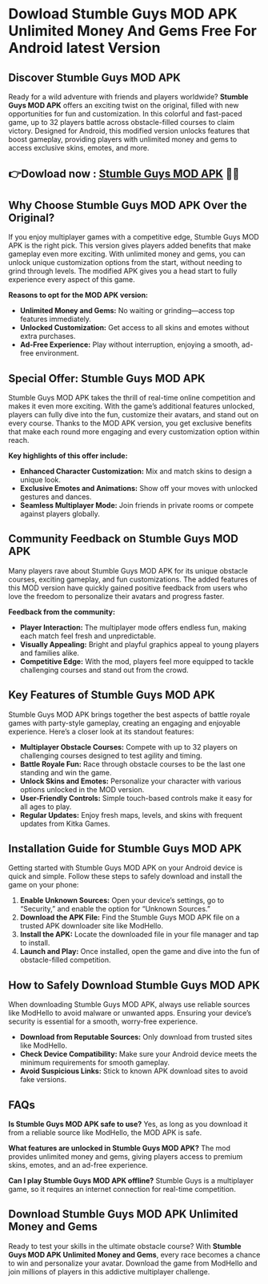 # Dowload Stumble Guys MOD APK Unlimited Money And Gems Free For Android latest Version

## Discover Stumble Guys MOD APK

Ready for a wild adventure with friends and players worldwide? **Stumble Guys MOD APK** offers an exciting twist on the original, filled with new opportunities for fun and customization. In this colorful and fast-paced game, up to 32 players battle across obstacle-filled courses to claim victory. Designed for Android, this modified version unlocks features that boost gameplay, providing players with unlimited money and gems to access exclusive skins, emotes, and more.


## 👉Dowload now : [Stumble Guys MOD APK](https://modhello.com/stumble-guys/) 👌🏻

## Why Choose Stumble Guys MOD APK Over the Original?

If you enjoy multiplayer games with a competitive edge, Stumble Guys MOD APK is the right pick. This version gives players added benefits that make gameplay even more exciting. With unlimited money and gems, you can unlock unique customization options from the start, without needing to grind through levels. The modified APK gives you a head start to fully experience every aspect of this game.

**Reasons to opt for the MOD APK version:**
- **Unlimited Money and Gems:** No waiting or grinding—access top features immediately.
- **Unlocked Customization:** Get access to all skins and emotes without extra purchases.
- **Ad-Free Experience:** Play without interruption, enjoying a smooth, ad-free environment.

## Special Offer: Stumble Guys MOD APK

Stumble Guys MOD APK takes the thrill of real-time online competition and makes it even more exciting. With the game’s additional features unlocked, players can fully dive into the fun, customize their avatars, and stand out on every course. Thanks to the MOD APK version, you get exclusive benefits that make each round more engaging and every customization option within reach.

**Key highlights of this offer include:**
- **Enhanced Character Customization:** Mix and match skins to design a unique look.
- **Exclusive Emotes and Animations:** Show off your moves with unlocked gestures and dances.
- **Seamless Multiplayer Mode:** Join friends in private rooms or compete against players globally.

## Community Feedback on Stumble Guys MOD APK

Many players rave about Stumble Guys MOD APK for its unique obstacle courses, exciting gameplay, and fun customizations. The added features of this MOD version have quickly gained positive feedback from users who love the freedom to personalize their avatars and progress faster.

**Feedback from the community:**
- **Player Interaction:** The multiplayer mode offers endless fun, making each match feel fresh and unpredictable.
- **Visually Appealing:** Bright and playful graphics appeal to young players and families alike.
- **Competitive Edge:** With the mod, players feel more equipped to tackle challenging courses and stand out from the crowd.

## Key Features of Stumble Guys MOD APK

Stumble Guys MOD APK brings together the best aspects of battle royale games with party-style gameplay, creating an engaging and enjoyable experience. Here’s a closer look at its standout features:

- **Multiplayer Obstacle Courses:** Compete with up to 32 players on challenging courses designed to test agility and timing.
- **Battle Royale Fun:** Race through obstacle courses to be the last one standing and win the game.
- **Unlock Skins and Emotes:** Personalize your character with various options unlocked in the MOD version.
- **User-Friendly Controls:** Simple touch-based controls make it easy for all ages to play.
- **Regular Updates:** Enjoy fresh maps, levels, and skins with frequent updates from Kitka Games.

## Installation Guide for Stumble Guys MOD APK

Getting started with Stumble Guys MOD APK on your Android device is quick and simple. Follow these steps to safely download and install the game on your phone:

1. **Enable Unknown Sources:** Open your device’s settings, go to “Security,” and enable the option for “Unknown Sources.”
2. **Download the APK File:** Find the Stumble Guys MOD APK file on a trusted APK downloader site like ModHello.
3. **Install the APK:** Locate the downloaded file in your file manager and tap to install.
4. **Launch and Play:** Once installed, open the game and dive into the fun of obstacle-filled competition.

## How to Safely Download Stumble Guys MOD APK

When downloading Stumble Guys MOD APK, always use reliable sources like ModHello to avoid malware or unwanted apps. Ensuring your device’s security is essential for a smooth, worry-free experience.

- **Download from Reputable Sources:** Only download from trusted sites like ModHello.
- **Check Device Compatibility:** Make sure your Android device meets the minimum requirements for smooth gameplay.
- **Avoid Suspicious Links:** Stick to known APK download sites to avoid fake versions.

## FAQs

**Is Stumble Guys MOD APK safe to use?**
Yes, as long as you download it from a reliable source like ModHello, the MOD APK is safe.

**What features are unlocked in Stumble Guys MOD APK?**
The mod provides unlimited money and gems, giving players access to premium skins, emotes, and an ad-free experience.

**Can I play Stumble Guys MOD APK offline?**
Stumble Guys is a multiplayer game, so it requires an internet connection for real-time competition.

## Download Stumble Guys MOD APK Unlimited Money and Gems

Ready to test your skills in the ultimate obstacle course? With **Stumble Guys MOD APK Unlimited Money and Gems**, every race becomes a chance to win and personalize your avatar. Download the game from ModHello and join millions of players in this addictive multiplayer challenge.
